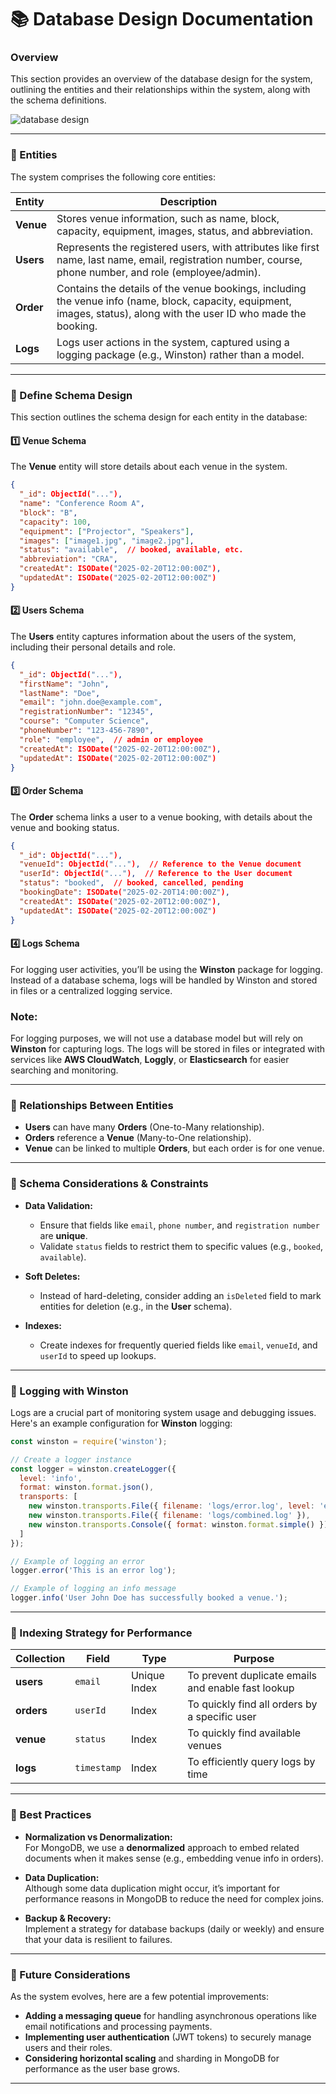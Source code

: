 # **📚 Database Design Documentation**

### **Overview**

This section provides an overview of the database design for the system, outlining the entities and their relationships within the system, along with the schema definitions.

![database design](../assets/database%20design.drawio.png)

---

### **📌 Entities**

The system comprises the following core entities:

| **Entity** | **Description** |
|:-----------|----------------|
| **Venue** | Stores venue information, such as name, block, capacity, equipment, images, status, and abbreviation. |
| **Users** | Represents the registered users, with attributes like first name, last name, email, registration number, course, phone number, and role (employee/admin). |
| **Order** | Contains the details of the venue bookings, including the venue info (name, block, capacity, equipment, images, status), along with the user ID who made the booking. |
| **Logs** | Logs user actions in the system, captured using a logging package (e.g., Winston) rather than a model. |

---

### **📌 Define Schema Design**

This section outlines the schema design for each entity in the database:

#### **1️⃣ Venue Schema**

The **Venue** entity will store details about each venue in the system.

```json
{
  "_id": ObjectId("..."),
  "name": "Conference Room A",
  "block": "B",
  "capacity": 100,
  "equipment": ["Projector", "Speakers"],
  "images": ["image1.jpg", "image2.jpg"],
  "status": "available",  // booked, available, etc.
  "abbreviation": "CRA",
  "createdAt": ISODate("2025-02-20T12:00:00Z"),
  "updatedAt": ISODate("2025-02-20T12:00:00Z")
}
```

#### **2️⃣ Users Schema**

The **Users** entity captures information about the users of the system, including their personal details and role.

```json
{
  "_id": ObjectId("..."),
  "firstName": "John",
  "lastName": "Doe",
  "email": "john.doe@example.com",
  "registrationNumber": "12345",
  "course": "Computer Science",
  "phoneNumber": "123-456-7890",
  "role": "employee",  // admin or employee
  "createdAt": ISODate("2025-02-20T12:00:00Z"),
  "updatedAt": ISODate("2025-02-20T12:00:00Z")
}
```

#### **3️⃣ Order Schema**

The **Order** schema links a user to a venue booking, with details about the venue and booking status.

```json
{
  "_id": ObjectId("..."),
  "venueId": ObjectId("..."),  // Reference to the Venue document
  "userId": ObjectId("..."),  // Reference to the User document
  "status": "booked",  // booked, cancelled, pending
  "bookingDate": ISODate("2025-02-20T14:00:00Z"),
  "createdAt": ISODate("2025-02-20T12:00:00Z"),
  "updatedAt": ISODate("2025-02-20T12:00:00Z")
}
```

#### **4️⃣ Logs Schema**

For logging user activities, you’ll be using the **Winston** package for logging. Instead of a database schema, logs will be handled by Winston and stored in files or a centralized logging service.

### **Note:**  

For logging purposes, we will not use a database model but will rely on **Winston** for capturing logs. The logs will be stored in files or integrated with services like **AWS CloudWatch**, **Loggly**, or **Elasticsearch** for easier searching and monitoring.

---

### **📌 Relationships Between Entities**

- **Users** can have many **Orders** (One-to-Many relationship).
- **Orders** reference a **Venue** (Many-to-One relationship).
- **Venue** can be linked to multiple **Orders**, but each order is for one venue.
  
---

### **📌 Schema Considerations & Constraints**

- **Data Validation:**  
  - Ensure that fields like `email`, `phone number`, and `registration number` are **unique**.
  - Validate `status` fields to restrict them to specific values (e.g., `booked`, `available`).

- **Soft Deletes:**  
  - Instead of hard-deleting, consider adding an `isDeleted` field to mark entities for deletion (e.g., in the **User** schema).

- **Indexes:**  
  - Create indexes for frequently queried fields like `email`, `venueId`, and `userId` to speed up lookups.

---

### **📌 Logging with Winston**

Logs are a crucial part of monitoring system usage and debugging issues. Here's an example configuration for **Winston** logging:

```js
const winston = require('winston');

// Create a logger instance
const logger = winston.createLogger({
  level: 'info',
  format: winston.format.json(),
  transports: [
    new winston.transports.File({ filename: 'logs/error.log', level: 'error' }),
    new winston.transports.File({ filename: 'logs/combined.log' }),
    new winston.transports.Console({ format: winston.format.simple() })
  ]
});

// Example of logging an error
logger.error('This is an error log');

// Example of logging an info message
logger.info('User John Doe has successfully booked a venue.');
```

---

### **📌 Indexing Strategy for Performance**

| **Collection** | **Field**           | **Type**          | **Purpose**                  |
|----------------|---------------------|-------------------|------------------------------|
| **users**      | `email`             | Unique Index      | To prevent duplicate emails and enable fast lookup |
| **orders**     | `userId`            | Index             | To quickly find all orders by a specific user |
| **venue**      | `status`            | Index             | To quickly find available venues |
| **logs**       | `timestamp`         | Index             | To efficiently query logs by time |

---

### **📌 Best Practices**

- **Normalization vs Denormalization:**  
  For MongoDB, we use a **denormalized** approach to embed related documents when it makes sense (e.g., embedding venue info in orders).
  
- **Data Duplication:**  
  Although some data duplication might occur, it’s important for performance reasons in MongoDB to reduce the need for complex joins.

- **Backup & Recovery:**  
  Implement a strategy for database backups (daily or weekly) and ensure that your data is resilient to failures.

---

### **📌 Future Considerations**

As the system evolves, here are a few potential improvements:

- **Adding a messaging queue** for handling asynchronous operations like email notifications and processing payments.
- **Implementing user authentication** (JWT tokens) to securely manage users and their roles.
- **Considering horizontal scaling** and sharding in MongoDB for performance as the user base grows.

---
